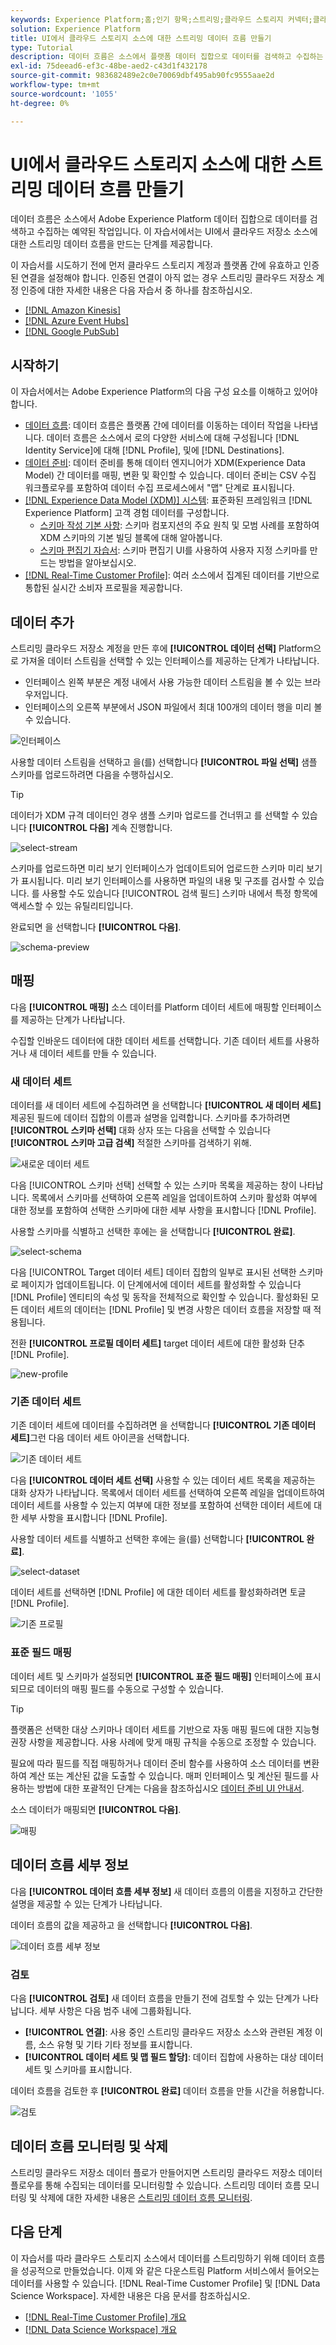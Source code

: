 ```yaml
---
keywords: Experience Platform;홈;인기 항목;스트리밍;클라우드 스토리지 커넥터;클라우드 스토리지
solution: Experience Platform
title: UI에서 클라우드 스토리지 소스에 대한 스트리밍 데이터 흐름 만들기
type: Tutorial
description: 데이터 흐름은 소스에서 플랫폼 데이터 집합으로 데이터를 검색하고 수집하는 예약된 작업입니다. 이 자습서에서는 클라우드 저장소 기본 커넥터를 사용하여 새 데이터 흐름을 구성하는 단계를 제공합니다.
exl-id: 75deead6-ef3c-48be-aed2-c43d1f432178
source-git-commit: 983682489e2c0e70069dbf495ab90fc9555aae2d
workflow-type: tm+mt
source-wordcount: '1055'
ht-degree: 0%

---
```


# UI에서 클라우드 스토리지 소스에 대한 스트리밍 데이터 흐름 만들기

데이터 흐름은 소스에서 Adobe Experience Platform 데이터 집합으로 데이터를 검색하고 수집하는 예약된 작업입니다. 이 자습서에서는 UI에서 클라우드 저장소 소스에 대한 스트리밍 데이터 흐름을 만드는 단계를 제공합니다.

이 자습서를 시도하기 전에 먼저 클라우드 스토리지 계정과 플랫폼 간에 유효하고 인증된 연결을 설정해야 합니다. 인증된 연결이 아직 없는 경우 스트리밍 클라우드 저장소 계정 인증에 대한 자세한 내용은 다음 자습서 중 하나를 참조하십시오.

- [[!DNL Amazon Kinesis]](../../../ui/create/cloud-storage/kinesis.md)
- [[!DNL Azure Event Hubs]](../../../ui/create/cloud-storage/eventhub.md)
- [[!DNL Google PubSub]](../../../ui/create/cloud-storage/google-pubsub.md)

## 시작하기

이 자습서에서는 Adobe Experience Platform의 다음 구성 요소를 이해하고 있어야 합니다.

- [데이터 흐름](../../../../../dataflows/home.md): 데이터 흐름은 플랫폼 간에 데이터를 이동하는 데이터 작업을 나타냅니다. 데이터 흐름은 소스에서 로의 다양한 서비스에 대해 구성됩니다 [!DNL Identity Service]에 대해 [!DNL Profile], 및에 [!DNL Destinations].
- [데이터 준비](../../../../../data-prep/home.md): 데이터 준비를 통해 데이터 엔지니어가 XDM(Experience Data Model) 간 데이터를 매핑, 변환 및 확인할 수 있습니다. 데이터 준비는 CSV 수집 워크플로우를 포함하여 데이터 수집 프로세스에서 &quot;맵&quot; 단계로 표시됩니다.
- [[!DNL Experience Data Model (XDM)] 시스템](../../../../../xdm/home.md): 표준화된 프레임워크 [!DNL Experience Platform] 고객 경험 데이터를 구성합니다.
   - [스키마 작성 기본 사항](../../../../../xdm/schema/composition.md): 스키마 컴포지션의 주요 원칙 및 모범 사례를 포함하여 XDM 스키마의 기본 빌딩 블록에 대해 알아봅니다.
   - [스키마 편집기 자습서](../../../../../xdm/tutorials/create-schema-ui.md): 스키마 편집기 UI를 사용하여 사용자 지정 스키마를 만드는 방법을 알아보십시오.
- [[!DNL Real-Time Customer Profile]](../../../../../profile/home.md): 여러 소스에서 집계된 데이터를 기반으로 통합된 실시간 소비자 프로필을 제공합니다.

## 데이터 추가

스트리밍 클라우드 저장소 계정을 만든 후에 **[!UICONTROL 데이터 선택]** Platform으로 가져올 데이터 스트림을 선택할 수 있는 인터페이스를 제공하는 단계가 나타납니다.

- 인터페이스 왼쪽 부분은 계정 내에서 사용 가능한 데이터 스트림을 볼 수 있는 브라우저입니다.
- 인터페이스의 오른쪽 부분에서 JSON 파일에서 최대 100개의 데이터 행을 미리 볼 수 있습니다.

![인터페이스](../../../../images/tutorials/dataflow/cloud-storage/streaming/interface.png)

사용할 데이터 스트림을 선택하고 을(를) 선택합니다 **[!UICONTROL 파일 선택]** 샘플 스키마를 업로드하려면 다음을 수행하십시오.

>[!TIP]
>
>데이터가 XDM 규격 데이터인 경우 샘플 스키마 업로드를 건너뛰고 를 선택할 수 있습니다 **[!UICONTROL 다음]** 계속 진행합니다.

![select-stream](../../../../images/tutorials/dataflow/cloud-storage/streaming/select-stream.png)

스키마를 업로드하면 미리 보기 인터페이스가 업데이트되어 업로드한 스키마 미리 보기가 표시됩니다. 미리 보기 인터페이스를 사용하면 파일의 내용 및 구조를 검사할 수 있습니다. 를 사용할 수도 있습니다 [!UICONTROL 검색 필드] 스키마 내에서 특정 항목에 액세스할 수 있는 유틸리티입니다.

완료되면 을 선택합니다 **[!UICONTROL 다음]**.

![schema-preview](../../../../images/tutorials/dataflow/cloud-storage/streaming/schema-preview.png)

## 매핑

다음 **[!UICONTROL 매핑]** 소스 데이터를 Platform 데이터 세트에 매핑할 인터페이스를 제공하는 단계가 나타납니다.

수집할 인바운드 데이터에 대한 데이터 세트를 선택합니다. 기존 데이터 세트를 사용하거나 새 데이터 세트를 만들 수 있습니다.

### 새 데이터 세트

데이터를 새 데이터 세트에 수집하려면 을 선택합니다 **[!UICONTROL 새 데이터 세트]** 제공된 필드에 데이터 집합의 이름과 설명을 입력합니다. 스키마를 추가하려면 **[!UICONTROL 스키마 선택]** 대화 상자 또는 다음을 선택할 수 있습니다 **[!UICONTROL 스키마 고급 검색]** 적절한 스키마를 검색하기 위해.

![새로운 데이터 세트](../../../../images/tutorials/dataflow/cloud-storage/streaming/new-dataset.png)

다음 [!UICONTROL 스키마 선택] 선택할 수 있는 스키마 목록을 제공하는 창이 나타납니다. 목록에서 스키마를 선택하여 오른쪽 레일을 업데이트하여 스키마 활성화 여부에 대한 정보를 포함하여 선택한 스키마에 대한 세부 사항을 표시합니다 [!DNL Profile].

사용할 스키마를 식별하고 선택한 후에는 을 선택합니다 **[!UICONTROL 완료]**.

![select-schema](../../../../images/tutorials/dataflow/cloud-storage/streaming/select-schema.png)

다음 [!UICONTROL Target 데이터 세트] 데이터 집합의 일부로 표시된 선택한 스키마로 페이지가 업데이트됩니다. 이 단계에서에 데이터 세트를 활성화할 수 있습니다 [!DNL Profile] 엔티티의 속성 및 동작을 전체적으로 확인할 수 있습니다. 활성화된 모든 데이터 세트의 데이터는 [!DNL Profile] 및 변경 사항은 데이터 흐름을 저장할 때 적용됩니다.

전환 **[!UICONTROL 프로필 데이터 세트]** target 데이터 세트에 대한 활성화 단추 [!DNL Profile].

![new-profile](../../../../images/tutorials/dataflow/cloud-storage/streaming/new-profile.png)

### 기존 데이터 세트

기존 데이터 세트에 데이터를 수집하려면 을 선택합니다 **[!UICONTROL 기존 데이터 세트]**&#x200B;그런 다음 데이터 세트 아이콘을 선택합니다.

![기존 데이터 세트](../../../../images/tutorials/dataflow/cloud-storage/streaming/existing-dataset.png)

다음 **[!UICONTROL 데이터 세트 선택]** 사용할 수 있는 데이터 세트 목록을 제공하는 대화 상자가 나타납니다. 목록에서 데이터 세트를 선택하여 오른쪽 레일을 업데이트하여 데이터 세트를 사용할 수 있는지 여부에 대한 정보를 포함하여 선택한 데이터 세트에 대한 세부 사항을 표시합니다 [!DNL Profile].

사용할 데이터 세트를 식별하고 선택한 후에는 을(를) 선택합니다 **[!UICONTROL 완료]**.

![select-dataset](../../../../images/tutorials/dataflow/cloud-storage/streaming/select-dataset.png)

데이터 세트를 선택하면 [!DNL Profile] 에 대한 데이터 세트를 활성화하려면 토글 [!DNL Profile].

![기존 프로필](../../../../images/tutorials/dataflow/cloud-storage/streaming/existing-profile.png)

### 표준 필드 매핑

데이터 세트 및 스키마가 설정되면 **[!UICONTROL 표준 필드 매핑]** 인터페이스에 표시되므로 데이터의 매핑 필드를 수동으로 구성할 수 있습니다.

>[!TIP]
>
>플랫폼은 선택한 대상 스키마나 데이터 세트를 기반으로 자동 매핑 필드에 대한 지능형 권장 사항을 제공합니다. 사용 사례에 맞게 매핑 규칙을 수동으로 조정할 수 있습니다.

필요에 따라 필드를 직접 매핑하거나 데이터 준비 함수를 사용하여 소스 데이터를 변환하여 계산 또는 계산된 값을 도출할 수 있습니다. 매퍼 인터페이스 및 계산된 필드를 사용하는 방법에 대한 포괄적인 단계는 다음을 참조하십시오 [데이터 준비 UI 안내서](../../../../../data-prep/ui/mapping.md).

소스 데이터가 매핑되면 **[!UICONTROL 다음]**.

![매핑](../../../../images/tutorials/dataflow/cloud-storage/streaming/mapping.png)

## 데이터 흐름 세부 정보

다음 **[!UICONTROL 데이터 흐름 세부 정보]** 새 데이터 흐름의 이름을 지정하고 간단한 설명을 제공할 수 있는 단계가 나타납니다.

데이터 흐름의 값을 제공하고 을 선택합니다 **[!UICONTROL 다음]**.

![데이터 흐름 세부 정보](../../../../images/tutorials/dataflow/cloud-storage/streaming/dataflow-detail.png)

### 검토

다음 **[!UICONTROL 검토]** 새 데이터 흐름을 만들기 전에 검토할 수 있는 단계가 나타납니다. 세부 사항은 다음 범주 내에 그룹화됩니다.

- **[!UICONTROL 연결]**: 사용 중인 스트리밍 클라우드 저장소 소스와 관련된 계정 이름, 소스 유형 및 기타 기타 정보를 표시합니다.
- **[!UICONTROL 데이터 세트 및 맵 필드 할당]**: 데이터 집합에 사용하는 대상 데이터 세트 및 스키마를 표시합니다.

데이터 흐름을 검토한 후 **[!UICONTROL 완료]** 데이터 흐름을 만들 시간을 허용합니다.

![검토](../../../../images/tutorials/dataflow/cloud-storage/streaming/review.png)

## 데이터 흐름 모니터링 및 삭제

스트리밍 클라우드 저장소 데이터 플로가 만들어지면 스트리밍 클라우드 저장소 데이터 플로우를 통해 수집되는 데이터를 모니터링할 수 있습니다. 스트리밍 데이터 흐름 모니터링 및 삭제에 대한 자세한 내용은 [스트리밍 데이터 흐름 모니터링](../../monitor-streaming.md).

## 다음 단계

이 자습서를 따라 클라우드 스토리지 소스에서 데이터를 스트리밍하기 위해 데이터 흐름을 성공적으로 만들었습니다. 이제 와 같은 다운스트림 Platform 서비스에서 들어오는 데이터를 사용할 수 있습니다. [!DNL Real-Time Customer Profile] 및 [!DNL Data Science Workspace]. 자세한 내용은 다음 문서를 참조하십시오.

- [[!DNL Real-Time Customer Profile] 개요](../../../../../profile/home.md)
- [[!DNL Data Science Workspace] 개요](../../../../../data-science-workspace/home.md)